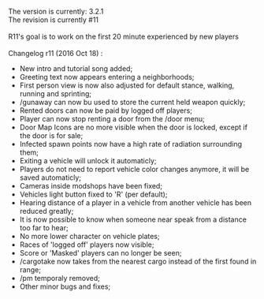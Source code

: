 The version is currently: 3.2.1<br>
The revision is currently #11
<br><br>
R11's goal is to work on the first 20 minute experienced by new players
<br><br>
Changelog r11 (2016 Oct 18) :
  - New intro and tutorial song added;
  - Greeting text now appears entering a neighborhoods;
  - First person view is now also adjusted for default stance, walking, running and sprinting;
  - /gunaway can now bu used to store the current held weapon quickly;
  - Rented doors can now be paid by logged off players;
  - Player can now stop renting a door from the /door menu;
  - Door Map Icons are no more visible when the door is locked, except if the door is for sale;
  - Infected spawn points now have a high rate of radiation surrounding them;
  - Exiting a vehicle will unlock it automaticly;
  - Players do not need to report vehicle color changes anymore, it will be saved automaticly;
  - Cameras inside modshops have been fixed;
  - Vehicles light button fixed to 'R' (per default);
  - Hearing distance of a player in a vehicle from another vehicle has been reduced greatly;
  - It is now possible to know when someone near speak from a distance too far to hear;
  - No more lower character on vehicle plates;
  - Races of 'logged off' players now visible;
  - Score or 'Masked' players can no longer be seen;
  - /cargotake now takes from the nearest cargo instead of the first found in range;
  - /pm temporaly removed;
  - Other minor bugs and fixes;
